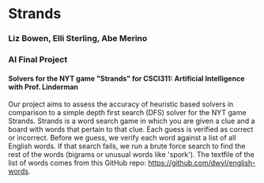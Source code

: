 # Strands
### Liz Bowen, Elli Sterling, Abe Merino
### AI Final Project
#### Solvers for the NYT game "Strands" for CSCI311: Artificial Intelligence with Prof. Linderman

Our project aims to assess the accuracy of heuristic based solvers in comparison to a simple depth first search (DFS) solver for the NYT game Strands. Strands is a word search game in which you are given a clue and a board with words that pertain to that clue. Each guess is verified as correct or incorrect. Before we guess, we verify each word against a list of all English words. If that search fails, we run a brute force search to find the rest of the words (bigrams or unusual words like 'spork'). The textfile of the list of words comes from this GitHub repo: https://github.com/dwyl/english-words.